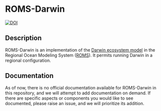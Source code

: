 # ROMS-Darwin

[![DOI](https://zenodo.org/badge/608787703.svg)](https://zenodo.org/badge/latestdoi/608787703)

## Description

ROMS-Darwin is an implementation of the [Darwin ecosystem model](http://darwinproject.mit.edu/) in the Regional Ocean Modeling System ([ROMS](https://www.myroms.org/)).
It permits running Darwin in a regional configuration.

## Documentation

As of now, there is no official documentation available for ROMS-Darwin in this repository, and we will attempt to add documentation on demand. If there are specific aspects or components you would like to see documented, please raise an issue, and we will prioritize its addition.
